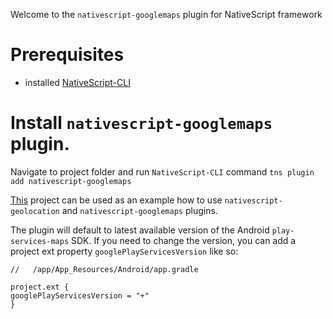 Welcome to the `nativescript-googlemaps` plugin for NativeScript framework 

# Prerequisites
- installed [NativeScript-CLI](https://github.com/NativeScript/nativescript-cli)

# Install `nativescript-googlemaps` plugin.

Navigate to project folder and run `NativeScript-CLI` command `tns plugin add nativescript-googlemaps`

[This](https://github.com/NativeScript/nativescript-geolocation-demo) project can be used as an example how to use `nativescript-geolocation` and `nativescript-googlemaps` plugins.

The plugin will default to latest available version of the Android `play-services-maps` SDK.  If you need to change the version, you can add a project ext property `googlePlayServicesVersion` like so:

```
//   /app/App_Resources/Android/app.gradle

project.ext {
googlePlayServicesVersion = "+"
}
```
